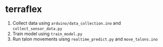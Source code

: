 # terraflex

1. Collect data using `arduino/data_collection.ino` and `collect_sensor_data.py`
2. Train model using `train_model.py`
3. Run talon movements uisng `realtime_predict.py` and `move_talons.ino`
